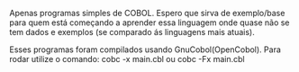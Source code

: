 Apenas programas simples de COBOL.
Espero que sirva de exemplo/base para quem está começando a aprender essa linguagem onde quase não se tem dados e exemplos (se comparado ás linguagens mais atuais).

Esses programas foram compilados usando GnuCobol(OpenCobol).
Para rodar utilize o comando:
cobc -x main.cbl
ou
cobc -Fx main.cbl
